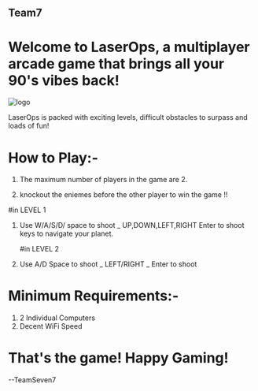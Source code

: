 ## Team7

# Welcome to LaserOps, a multiplayer arcade game that brings all your 90's vibes back!

![logo](https://user-images.githubusercontent.com/46518343/69248989-a5202980-0bc6-11ea-9e6b-1992f56797be.png)

LaserOps is packed with exciting levels, difficult obstacles to surpass and loads of fun!

# How to Play:-

  1. The maximum number of players in the game are 2.
  
  2. knockout the eniemes before the other player to win the game !! 
  
  #in LEVEL 1
  
 1. Use W/A/S/D/ space to shoot _ UP,DOWN,LEFT,RIGHT Enter to shoot keys to navigate your planet.
  
    #in LEVEL 2
    
 2. Use A/D Space to shoot _ LEFT/RIGHT _ Enter to shoot  
 
# Minimum Requirements:-

  1. 2 Individual Computers
  2. Decent WiFi Speed
  
# That's the game! Happy Gaming!
  
 
--TeamSeven7
